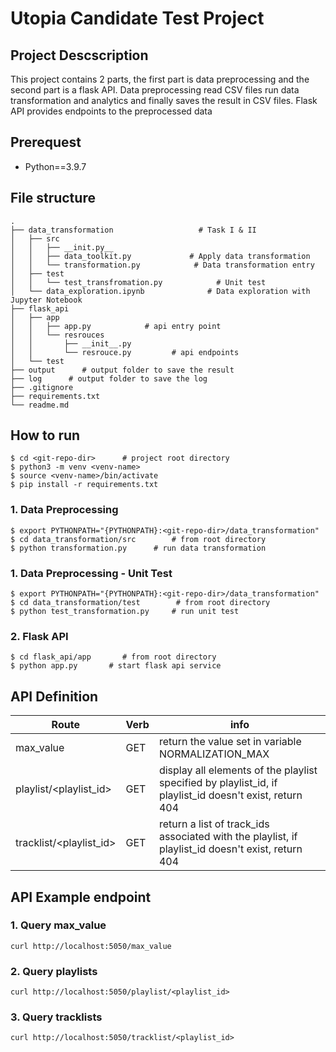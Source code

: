 # Utopia Candidate Test Project
## Project Descscription

This project contains 2 parts, the first part is data preprocessing and the second part is a flask API. Data preprocessing read CSV files run data transformation and analytics and finally saves the result in CSV files. Flask API provides endpoints to the preprocessed data

## Prerequest
- Python==3.9.7

 ## File structure
 
    .
    ├── data_transformation                   # Task I & II
    │   ├── src
    │   │   ├── __init.py__     
    │   │   ├── data_toolkit.py             # Apply data transformation
    │   │   └── transformation.py            # Data transformation entry
    │   ├── test
    │   │   └── test_transfromation.py            # Unit test
    │   └── data_exploration.ipynb              # Data exploration with Jupyter Notebook
    ├── flask_api
    │   ├── app
    │   │   ├── app.py            # api entry point
    │   │   └── resrouces  
    │   │       ├── __init__.py
    │   │       └── resrouce.py         # api endpoints
    │   └── test       
    ├── output      # output folder to save the result
    ├── log      # output folder to save the log
    ├── .gitignore 
    ├── requirements.txt 
    └── readme.md


## How to run
```
$ cd <git-repo-dir>      # project root directory
$ python3 -m venv <venv-name>
$ source <venv-name>/bin/activate
$ pip install -r requirements.txt
```

### 1. Data Preprocessing
```
$ export PYTHONPATH="{PYTHONPATH}:<git-repo-dir>/data_transformation"
$ cd data_transformation/src        # from root directory 
$ python transformation.py      # run data transformation 
```

### 1. Data Preprocessing - Unit Test
```
$ export PYTHONPATH="{PYTHONPATH}:<git-repo-dir>/data_transformation"
$ cd data_transformation/test        # from root directory 
$ python test_transformation.py     # run unit test 
```

### 2. Flask API
```
$ cd flask_api/app       # from root directory
$ python app.py       # start flask api service

```
## API Definition

Route  | Verb | info
---------|----------|---------
 max_value | GET | return the value set in variable NORMALIZATION_MAX
 playlist/<playlist_id> | GET | display all elements of the playlist specified by playlist_id, if playlist_id doesn't exist, return 404
 tracklist/<playlist_id> | GET | return a list of track_ids associated with the playlist, if playlist_id doesn't exist, return 404

## API Example endpoint

### 1. Query max_value
`curl http://localhost:5050/max_value`
### 2. Query playlists
`curl http://localhost:5050/playlist/<playlist_id>`
### 3. Query tracklists
`curl http://localhost:5050/tracklist/<playlist_id>`





